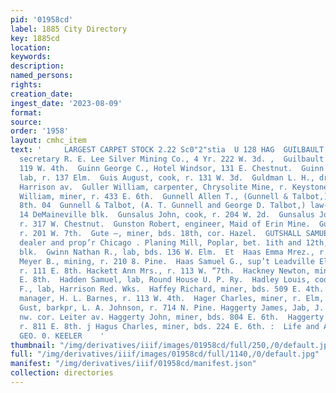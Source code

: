 ```yaml
---
pid: '01958cd'
label: 1885 City Directory
key: 1885cd
location: 
keywords: 
description: 
named_persons: 
rights: 
creation_date: 
ingest_date: '2023-08-09'
format: 
source: 
order: '1958'
layout: cmhc_item
text: '     LARGEST CARPET STOCK 2.22 Sc0"2"stia  U 128 HAG  GUILBAULT EDMUND A.,
  secretary R. E. Lee Silver Mining Co., 4 Yr. 222 W. 3d. ,  Guilbault Edward, r.
  119 W. 4th.  Guinn George C., Hotel Windsor, 131 E. Chestnut.  Guinn Nathan R.,
  lab, r. 137 Elm.  Guis August, cook, r. 131 W. 3d.  Guldman L. H., dry goods, 621
  Harrison av.  Guller William, carpenter, Chrysolite Mine, r. Keystone blk.  Gundry
  William, miner, r. 433 E. 6th.  Gunnell Allen T., (Gunnell & Talbot,) r. 114 W.
  8th. 04  Gunnell & Talbot, (A. T. Gunnell and George D. Talbot,) law- yers, 13 and
  14 DeMaineville blk.  Gunsalus John, cook, r. 204 W. 2d.  Gunsalus Josephine Mrs.,
  r. 317 W. Chestnut.  Gunston Robert, engineer, Maid of Erin Mine.  Guss Sigmund,
  r. 201 W. 7th.  Gute —, miner, bds. 18th, cor. Hazel.  GUTSHALL SAMUEL P., lumber
  dealer and prop’r Chicago . Planing Mill, Poplar, bet. 1ith and 12th, r. Keystone
  blk.  Gwinn Nathan R., lab, bds. 136 W. Elm.  Et  Haas Emma Mrez., r. 226 E. 4th.  Haas
  Meyer B., mining, r. 210 8. Pine.  Haas Samuel G., sup’t Leadville Electric Light,
  r. 111 E. 8th. Hackett Ann Mrs., r. 113 W. “7th.  Hackney Newton, miner, r. 420
  E. 8th.  Hadden Samuel, lab, Round House U. P. Ry.  Hadley Louis, cook, Saddle Rock.  Haefliger
  F., lab, Harrison Red. Wks.  Haffey Richard, miner, bds. 509 E. 4th.  Hagan J. C.,
  manager, H. L. Barnes, r. 113 W. 4th.  Hager Charles, miner, r. Elm, nr. Alder.  Haggbloom
  Gust, barkpr, L. A. Johnson, r. 714 N. Pine. Haggerty James, Jab, J. Irwin, r. 5th
  nw. cor. Leiter av. Haggerty John, miner, bds. 804 E. 6th.  Haggerty Mary Mrs.,
  r. 811 E. 8th. j Hagus Charles, miner, bds. 224 E. 6th. :  Life and Accident Insurance,
  GEO. 0. KEELER    '
thumbnail: "/img/derivatives/iiif/images/01958cd/full/250,/0/default.jpg"
full: "/img/derivatives/iiif/images/01958cd/full/1140,/0/default.jpg"
manifest: "/img/derivatives/iiif/01958cd/manifest.json"
collection: directories
---
```

